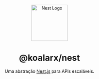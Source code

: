 <p align="center">
  <a href="https://nestjs.com/" target="blank"><img src="https://nestjs.com/img/logo-small.svg" width="120" alt="Nest Logo" /></a>
</p>

<h1 align="center">@koalarx/nest</h1>

<p align="center">Uma abstração <a href="https://nestjs.com" target="_blank">Nest.js</a> para APIs escaláveis.</p>
